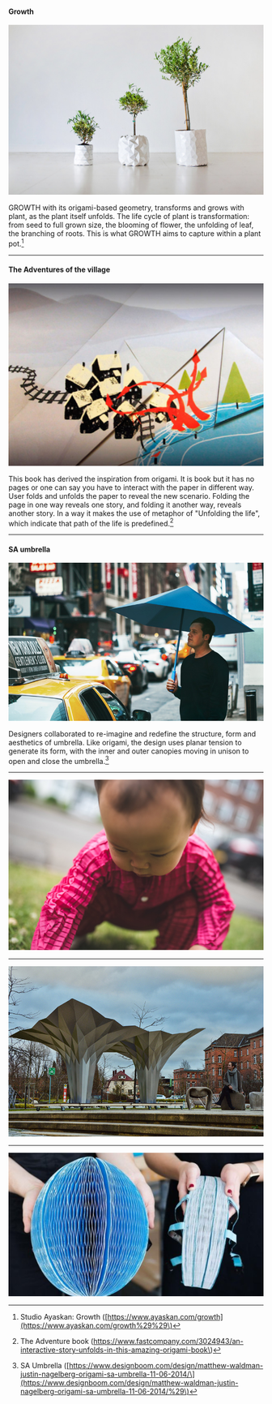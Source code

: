 #### **Growth**

![](/assets/import.png)

GROWTH with its origami-based geometry, transforms and grows with plant, as the plant itself unfolds. The life cycle of plant is transformation: from seed to full grown size, the blooming of flower, the unfolding of leaf, the branching of roots. This is what GROWTH aims to capture within a plant pot.[^1]

---

#### **The Adventures of the village**

![](/assets/import2.png)

This book has derived the inspiration from origami. It is book but it has no pages or one can say you have to interact with the paper in different way. User folds and unfolds the paper to reveal the new scenario. Folding the page in one way reveals one story, and folding it another way, reveals another story. In a way it makes the use of metaphor of "Unfolding the life", which indicate that path of the life is predefined.[^3]

---

#### SA umbrella

![](/assets/import1.png)

Designers collaborated to re-imagine and redefine the structure, form and aesthetics of umbrella. Like origami, the design uses planar tension to generate its form, with the inner and outer canopies moving in unison to open and close the umbrella.[^2]

---

![](/assets/petit-pli-ryan-mario-yasin-design_dezeen_2364_col_18.jpg)

---

![](/assets/alucobonddesignboom04.jpg)

---

![](/assets/_92472150_dyson3.jpg)

[^1]: Studio Ayaskan: Growth \([https://www.ayaskan.com/growth](https://www.ayaskan.com/growth%29%29\)

[^2]: SA Umbrella \([https://www.designboom.com/design/matthew-waldman-justin-nagelberg-origami-sa-umbrella-11-06-2014/\](https://www.designboom.com/design/matthew-waldman-justin-nagelberg-origami-sa-umbrella-11-06-2014/%29\)

[^3]: The Adventure book \(https://www.fastcompany.com/3024943/an-interactive-story-unfolds-in-this-amazing-origami-book\)

